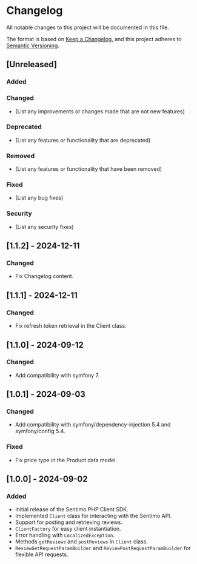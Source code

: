 # Changelog

All notable changes to this project will be documented in this file.

The format is based on [Keep a Changelog](https://keepachangelog.com/en/1.0.0/), and this project adheres to [Semantic Versioning](https://semver.org/spec/v2.0.0.html).

## [Unreleased]

### Added

### Changed
- (List any improvements or changes made that are not new features)

### Deprecated
- (List any features or functionality that are deprecated)

### Removed
- (List any features or functionality that have been removed)

### Fixed
- (List any bug fixes)

### Security
- (List any security fixes)

## [1.1.2] - 2024-12-11

### Changed
- Fix Changelog content.

## [1.1.1] - 2024-12-11

### Changed
- Fix refresh token retrieval in the Client class.

## [1.1.0] - 2024-09-12

### Changed
- Add compatibility with symfony 7.

## [1.0.1] - 2024-09-03

### Changed
- Add compatibility with symfony/dependency-injection 5.4 and symfony/config 5.4.

### Fixed
- Fix price type in the Product data model.

## [1.0.0] - 2024-09-02
### Added
- Initial release of the Sentimo PHP Client SDK.
- Implemented `Client` class for interacting with the Sentimo API.
- Support for posting and retrieving reviews.
- `ClientFactory` for easy client instantiation.
- Error handling with `LocalizedException`.
- Methods `getReviews` and `postReviews` in `Client` class.
- `ReviewGetRequestParamBuilder` and `ReviewPostRequestParamBuilder` for flexible API requests.
